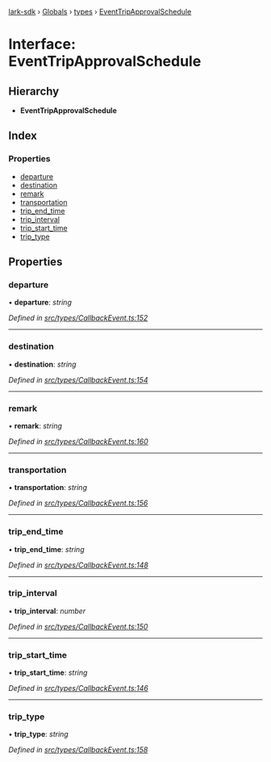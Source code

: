 [lark-sdk](../README.md) › [Globals](../globals.md) › [types](../modules/types.md) › [EventTripApprovalSchedule](types.eventtripapprovalschedule.md)

# Interface: EventTripApprovalSchedule

## Hierarchy

* **EventTripApprovalSchedule**

## Index

### Properties

* [departure](types.eventtripapprovalschedule.md#departure)
* [destination](types.eventtripapprovalschedule.md#destination)
* [remark](types.eventtripapprovalschedule.md#remark)
* [transportation](types.eventtripapprovalschedule.md#transportation)
* [trip_end_time](types.eventtripapprovalschedule.md#trip_end_time)
* [trip_interval](types.eventtripapprovalschedule.md#trip_interval)
* [trip_start_time](types.eventtripapprovalschedule.md#trip_start_time)
* [trip_type](types.eventtripapprovalschedule.md#trip_type)

## Properties

###  departure

• **departure**: *string*

*Defined in [src/types/CallbackEvent.ts:152](https://github.com/TbhT/lark-sdk/blob/e3605bb/src/types/CallbackEvent.ts#L152)*

___

###  destination

• **destination**: *string*

*Defined in [src/types/CallbackEvent.ts:154](https://github.com/TbhT/lark-sdk/blob/e3605bb/src/types/CallbackEvent.ts#L154)*

___

###  remark

• **remark**: *string*

*Defined in [src/types/CallbackEvent.ts:160](https://github.com/TbhT/lark-sdk/blob/e3605bb/src/types/CallbackEvent.ts#L160)*

___

###  transportation

• **transportation**: *string*

*Defined in [src/types/CallbackEvent.ts:156](https://github.com/TbhT/lark-sdk/blob/e3605bb/src/types/CallbackEvent.ts#L156)*

___

###  trip_end_time

• **trip_end_time**: *string*

*Defined in [src/types/CallbackEvent.ts:148](https://github.com/TbhT/lark-sdk/blob/e3605bb/src/types/CallbackEvent.ts#L148)*

___

###  trip_interval

• **trip_interval**: *number*

*Defined in [src/types/CallbackEvent.ts:150](https://github.com/TbhT/lark-sdk/blob/e3605bb/src/types/CallbackEvent.ts#L150)*

___

###  trip_start_time

• **trip_start_time**: *string*

*Defined in [src/types/CallbackEvent.ts:146](https://github.com/TbhT/lark-sdk/blob/e3605bb/src/types/CallbackEvent.ts#L146)*

___

###  trip_type

• **trip_type**: *string*

*Defined in [src/types/CallbackEvent.ts:158](https://github.com/TbhT/lark-sdk/blob/e3605bb/src/types/CallbackEvent.ts#L158)*
